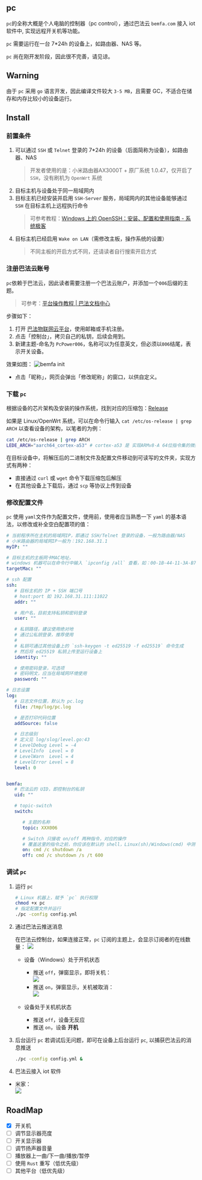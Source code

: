 ## pc
`pc`的全称大概是个人电脑的控制器（pc control），通过巴法云 `bemfa.com` 接入 iot 软件中, 实现远程开关机等功能。

`pc` 需要运行在一台 7*24h 的设备上，如路由器、NAS 等。

`pc` 尚在刚开发阶段，因此很不完善，请见谅。

## Warning
由于 `pc` 采用 `go` 语言开发，因此编译文件较大 `3-5 MB`，且需要 GC，不适合在储存和内存比较小的设备运行。

## Install
### 前置条件
1. 可以通过 `SSH` 或 `Telnet` 登录的 7*24h 的设备（后面简称为设备），如路由器、NAS
   > 开发者使用的是：小米路由器AX3000T + 原厂系统 1.0.47，仅开启了 `SSH`，没有刷机为 `OpenWrt` 系统
2. 目标主机与设备处于同一局域网内
3. 目标主机已经安装并启用 `SSH-Server` 服务，局域网内的其他设备能够通过 `SSH` 在目标主机上远程执行命令
   > 可参考教程：[Windows 上的 OpenSSH：安装、配置和使用指南 - 系统极客](https://www.sysgeek.cn/openssh-windows/)
4. 目标主机已经启用 `Wake on LAN`（需修改主板，操作系统的设置）
   > 不同主板的开启方式不同，还请读者自行搜索开启方式


### 注册巴法云账号
`pc`依赖于巴法云，因此读者需要注册一个巴法云账户，并添加一个`006`后缀的主题。
> 可参考：[平台操作教程 | 巴法文档中心](https://cloud.bemfa.com/docs/src/index_guild.html)

步骤如下：
1. 打开 [巴法物联网云平台](https://cloud.bemfa.com/)，使用邮箱或手机注册。
2. 点击「控制台」，拷贝自己的私钥，后续会用到。
3. 新建主题-命名为 `PcPower006`，名称可以为任意英文，但必须以`006`结尾，表示开关设备。

效果如图：
![bemfa init](https://github.com/niluan304/picx-images-hosting/raw/master/pc/bemfa_init.4jo078gpsw.webp)
- 点击「昵称」，网页会弹出「修改昵称」的窗口，以供自定义。

### 下载 `pc`
根据设备的芯片架构及安装的操作系统，找到对应的压缩包：[Release](https://github.com/niluan304/pc/releases/)

如果是 Linux/OpenWrt 系统，可以在命令行输入 `cat /etc/os-release | grep ARCH` 以查看设备的架构，以笔者的为例：
```bash
cat /etc/os-release | grep ARCH
LEDE_ARCH="aarch64_cortex-a53" # cortex-a53 是 实现ARMv8-A 64位指令集的微架构，故 CPU 是 arm64架构的
```

在目标设备中，将解压后的二进制文件及配置文件移动到可读写的文件夹，实现方式有两种：
- 直接通过 `curl` 或 `wget` 命令下载压缩包后解压 
- 在其他设备上下载后，通过 `scp` 等协议上传到设备

### 修改配置文件
`pc` 使用 `yaml`文件作为配置文件，使用前，使用者应当熟悉一下 `yaml` 的基本语法，以修改或补全空白配置项的值：

```yaml
# 当前程序所在主机的局域网IP，即通过 SSH/Telnet 登录的设备，一般为路由器/NAS
# 小米路由器的局域网IP一般为：192.168.31.1
myIP: ""

# 目标主机的主板网卡MAC地址，
# windows 机器可以在命令行中输入 `ipconfig /all` 查看，如：00-1B-44-11-3A-B7
targetMac: ""

# ssh 配置
ssh:
   # 目标主机的 IP + SSH 端口号
   # host:port 如 192.168.31.111:11022
   addr: ""

   # 用户名，目前支持私钥和密码登录
   user: ""

   # 私钥路径，建议使用绝对地
   # 通过公私钥登录，推荐使用
   #
   # 私钥可通过其他设备上的 `ssh-keygen -t ed25519 -f ed25519` 命令生成
   # 然后将 ed25519 私钥上传至运行设备上
   identity: ""

   # 使用密码登录，可选项
   # 密码明文，应当在局域网环境使用
   password: ""

# 日志设置
log:
   # 日志文件位置，默认为 pc.log
   file: /tmp/log/pc.log

   # 是否打印代码位置
   addSource: false

   # 日志级别
   # 定义见 log/slog/level.go:43
   # LevelDebug Level = -4
   # LevelInfo  Level = 0
   # LevelWarn  Level = 4
   # LevelError Level = 8
   level: 0


bemfa:
   # 巴法云的 UID，即控制台的私钥
   uid: ""

   # topic-switch
   switch:

      # 主题的名称
      topic: XXX006

      # Switch 只接收 on/off 两种指令，对应的操作
      # 覆盖这里的指令之前，你应该在默认的 shell，Linux(sh)/Windows(cmd) 中测试一下，以确保关机指令和取消指令是正确的。
      on: cmd /c shutdown /a
      off: cmd /c shutdown /s /t 600
```

### 调试 `pc`

1. 运行 `pc`
   ```bash
   # Linux 机器上，赋予 `pc` 执行权限
   chmod +x pc
   # 指定配置文件并运行
   ./pc -config config.yml
   ```

2. 通过巴法云推送消息

   在巴法云控制台，如果连接正常，`pc` 订阅的主题上，会显示订阅者的在线数量：
   ![](https://github.com/niluan304/picx-images-hosting/raw/master/pc/topic.8ojljeijjj.webp)

   -  设备（Windows）处于开机状态   
      - 推送 `off`，弹窗显示，即将关机：  
      ![](https://github.com/niluan304/picx-images-hosting/raw/master/pc/switch-off.7zqbzd7e3r.webp)
      - 推送 `on`，弹窗显示，关机被取消：  
      ![](https://github.com/niluan304/picx-images-hosting/raw/master/pc/switch-on.3d4oyo8ug8.webp)

   - 设备处于关机机状态  
      - 推送 `off`，设备无反应
      - 推送 `on`，设备 **开机**

3. 后台运行 `pc`
   若调试后无问题，即可在设备上后台运行 `pc`, 以捕获巴法云的消息推送
   ```bash
   ./pc -config config.yml &
   ```

4. 巴法云接入 iot 软件
- 米家：  
  ![](https://github.com/niluan304/picx-images-hosting/raw/master/pc/iot-mijia.lvmqmxpuf.webp)



## RoadMap
- [x] 开关机
- [ ] 调节显示器亮度
- [ ] 开关显示器
- [ ] 调节扬声器音量
- [ ] 播放器上一曲/下一曲/播放/暂停
- [ ] 使用 `Rust` 重写（低优先级）
- [ ] 其他平台（低优先级）